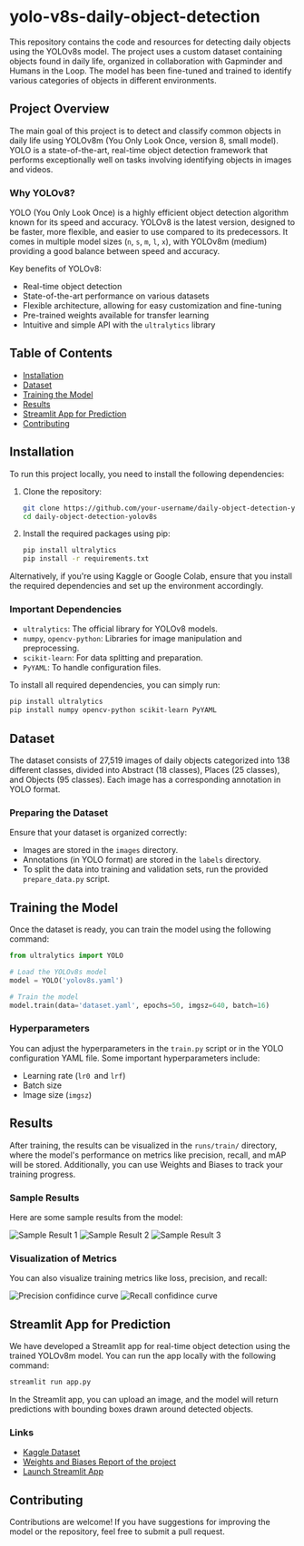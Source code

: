 # yolo-v8s-daily-object-detection

This repository contains the code and resources for detecting daily objects using the YOLOv8s model. The project uses a custom dataset containing objects found in daily life, organized in collaboration with Gapminder and Humans in the Loop. The model has been fine-tuned and trained to identify various categories of objects in different environments.

## Project Overview

The main goal of this project is to detect and classify common objects in daily life using YOLOv8m (You Only Look Once, version 8, small model). YOLO is a state-of-the-art, real-time object detection framework that performs exceptionally well on tasks involving identifying objects in images and videos.

### Why YOLOv8?

YOLO (You Only Look Once) is a highly efficient object detection algorithm known for its speed and accuracy. YOLOv8 is the latest version, designed to be faster, more flexible, and easier to use compared to its predecessors. It comes in multiple model sizes (`n`, `s`, `m`, `l`, `x`), with YOLOv8m (medium) providing a good balance between speed and accuracy.

Key benefits of YOLOv8:
- Real-time object detection
- State-of-the-art performance on various datasets
- Flexible architecture, allowing for easy customization and fine-tuning
- Pre-trained weights available for transfer learning
- Intuitive and simple API with the `ultralytics` library

## Table of Contents

- [Installation](#installation)
- [Dataset](#dataset)
- [Training the Model](#training-the-model)
- [Results](#results)
- [Streamlit App for Prediction](#streamlit-app-for-prediction)
- [Contributing](#contributing)

## Installation

To run this project locally, you need to install the following dependencies:

1. Clone the repository:
    ```bash
    git clone https://github.com/your-username/daily-object-detection-yolov8s.git
    cd daily-object-detection-yolov8s
    ```

2. Install the required packages using pip:
    ```bash
    pip install ultralytics
    pip install -r requirements.txt
    ```

Alternatively, if you're using Kaggle or Google Colab, ensure that you install the required dependencies and set up the environment accordingly.

### Important Dependencies

- `ultralytics`: The official library for YOLOv8 models.
- `numpy`, `opencv-python`: Libraries for image manipulation and preprocessing.
- `scikit-learn`: For data splitting and preparation.
- `PyYAML`: To handle configuration files.

To install all required dependencies, you can simply run:
```bash
pip install ultralytics
pip install numpy opencv-python scikit-learn PyYAML
```
## Dataset
The dataset consists of 27,519 images of daily objects categorized into 138 different classes, divided into Abstract (18 classes), Places (25 classes), and Objects (95 classes). Each image has a corresponding annotation in YOLO format.

### Preparing the Dataset
Ensure that your dataset is organized correctly:

- Images are stored in the `images` directory.
- Annotations (in YOLO format) are stored in the `labels` directory.
- To split the data into training and validation sets, run the provided `prepare_data.py` script.

## Training the Model
Once the dataset is ready, you can train the model using the following command:
```python
from ultralytics import YOLO

# Load the YOLOv8s model
model = YOLO('yolov8s.yaml')

# Train the model
model.train(data='dataset.yaml', epochs=50, imgsz=640, batch=16)
```
### Hyperparameters
You can adjust the hyperparameters in the `train.py` script or in the YOLO configuration YAML file. Some important hyperparameters include:

- Learning rate (`lr0 `and `lrf`)
- Batch size
- Image size (`imgsz`)
## Results

After training, the results can be visualized in the `runs/train/` directory, where the model's performance on metrics like precision, recall, and mAP will be stored. Additionally, you can use Weights and Biases to track your training progress.

### Sample Results

Here are some sample results from the model:

![Sample Result 1](val_batch1_labels.jpg)
![Sample Result 2](results.png)
![Sample Result 3](labels.jpg)

### Visualization of Metrics

You can also visualize training metrics like loss, precision, and recall:

![Precision confidince curve](P_curve.png)
![Recall confidince curve](R_curve.png)

## Streamlit App for Prediction
We have developed a Streamlit app for real-time object detection using the trained YOLOv8m model. You can run the app locally with the following command:
```bash
streamlit run app.py
```
In the Streamlit app, you can upload an image, and the model will return predictions with bounding boxes drawn around detected objects.
### Links

- [Kaggle Dataset](https://www.kaggle.com/datasets/humansintheloop/dollar-street-dataset)
- [Weights and Biases Report of the project](https://api.wandb.ai/links/kamil-khanprogrammer-islamia-college-peshawar/23qjwkj7)
- [Launch Streamlit App](http://10.6.45.116:8501)

## Contributing

Contributions are welcome! If you have suggestions for improving the model or the repository, feel free to submit a pull request.

